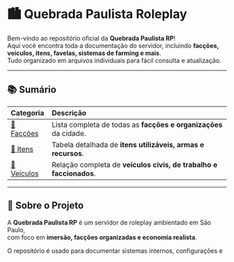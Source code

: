 # 🏙️ Quebrada Paulista Roleplay

Bem-vindo ao repositório oficial da **Quebrada Paulista RP**!  
Aqui você encontra toda a documentação do servidor, incluindo **facções, veículos, itens, favelas, sistemas de farming e mais**.  
Tudo organizado em arquivos individuais para fácil consulta e atualização.

---

## 📚 Sumário

| Categoria | Descrição |
|:--|:--|
| [🏢 Facções](./facs.md) | Lista completa de todas as **facções e organizações** da cidade. |
| [🎒 Itens](./itens.md) | Tabela detalhada de **itens utilizáveis, armas e recursos**. |
| [🚗 Veículos](./veiculos.md) | Relação completa de **veículos civis, de trabalho e faccionados**. 

---

## 🧩 Sobre o Projeto

A **Quebrada Paulista RP** é um servidor de roleplay ambientado em São Paulo,  
com foco em **imersão, facções organizadas e economia realista**.  

O repositório é usado para documentar sistemas internos, configurações e

